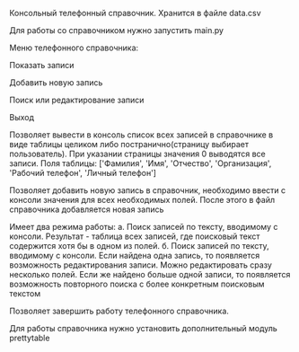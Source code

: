 Консольный телефонный справочник. Хранится в файле data.csv

Для работы со справочником нужно запустить main.py

Меню телефонного справочника:

Показать записи

Добавить новую запись

Поиск или редактирование записи

Выход

Позволяет вывести в консоль список всех записей в справочнике в виде таблицы целиком либо постранично(страницу выбирает пользователь). При указании страницы значения 0 выводятся все записи. Поля таблицы: ['Фамилия', 'Имя', 'Отчество', 'Организация', 'Рабочий телефон', 'Личный телефон']

Позволяет добавить новую запись в справочник, необходимо ввести с консоли значения для всех необходимых полей. После этого в файл справочника добавляется новая запись

Имеет два режима работы: а. Поиск записей по тексту, вводимому с консоли. Результат - таблица всех записей, где поисковый текст содержится хотя бы в одном из полей. б. Поиск записей по тексту, вводимому с консоли. Если найдена одна запись, то появляется возможность редактирования записи. Можно редактировать сразу несколько полей. Если же найдено больше одной записи, то появляется возможность повторного поиска с более конкретным поисковым текстом

Позволяет завершить работу телефонного справочника.

Для работы справочника нужно установить дополнительный модуль prettytable
